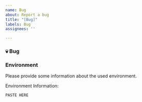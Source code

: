 ```yaml
---
name: Bug
about: Report a bug
title: "[Bug]"
labels: Bug
assignees: ''

---
```


### :skull: Bug
<!-- Please provide a short and cleaer describtion of the bug. What happens? What should happen? -->

### Environment
Please provide some information about the used environment.

<!--
Please run the following command to collect environment information and paste them below:

If nnDetection is already installed:
```bash
nndet_env
```

otherwise execute the script directly from the nndetection source folder:
```bash
python scripts/utils.py
```
-->
Environment Information:
```text
PASTE HERE
```

